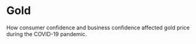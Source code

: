 # Gold
How consumer confidence and business confidence affected gold price during the COVID-19 pandemic.
